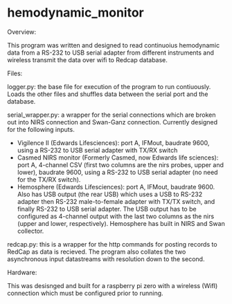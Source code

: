 # hemodynamic_monitor

Overview: 

This program was written and designed to read continuoius hemodynamic data from a RS-232 to USB serial adapter from different instruments and wireless transmit the data over wifi to Redcap database.

Files: 

logger.py: the base file for execution of the program to run contiuously. Loads the other files and shuffles data between the serial port and the database.

serial_wrapper.py: a wrapper for the serial connections which are broken out into NIRS connection and Swan-Ganz connection. Currently designed for the following inputs.
- Vigilence II (Edwards Lifesciences): port A, IFMout, baudrate 9600, using a RS-232 to USB serial adapter with TX/RX switch
- Casmed NIRS monitor (Formerly Casmed, now Edwards life sciences): port A, 4-channel CSV (first two columns are the nirs probes, upper and lower), baudrate 9600, using a RS-232 to USB serial adapter (no need for the TX/RX switch).
- Hemosphere (Edwards Lifesciences): port A, IFMout, baudrate 9600. Also has USB output (the rear USB) which uses a USB to RS-232 adapter then RS-232 male-to-female adapter with TX/TX switch, and finally RS-232 to USB serial adapter. The USB output has to be configured as 4-channel output with the last two columns as the nirs (upper and lower, respectively). Hemosphere has built in NIRS and Swan collector.

redcap.py: this is a wrapper for the http commands for posting records to RedCap as data is recieved. The program also collates the two asynchronous input datastreams with resolution down to the second.

Hardware:

This was desisnged and built for a raspberry pi zero with a wireless (WifI) connection which must be configured prior to running.
